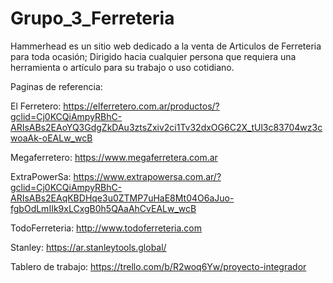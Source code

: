 # Grupo_3_Ferreteria

Hammerhead es un sitio web dedicado a la venta de Articulos de Ferreteria para toda ocasión; Dirigido hacia cualquier persona que requiera una herramienta o artículo para su trabajo o uso cotidiano.

Paginas de referencia:

El Ferretero: https://elferretero.com.ar/productos/?gclid=Cj0KCQiAmpyRBhC-ARIsABs2EAoYQ3GdgZkDAu3ztsZxiv2ci1Tv32dxOG6C2X_tUl3c83704wz3cwoaAk-oEALw_wcB

Megaferretero: https://www.megaferretera.com.ar

ExtraPowerSa: https://www.extrapowersa.com.ar/?gclid=Cj0KCQiAmpyRBhC-ARIsABs2EAqKBDHqe3u0ZTMP7uHaE8Mt04O6aJuo-fgbOdLmIIk9xLCxgB0h5QAaAhCvEALw_wcB

TodoFerreteria: http://www.todoferreteria.com

Stanley: https://ar.stanleytools.global/

Tablero de trabajo: https://trello.com/b/R2woq6Yw/proyecto-integrador
